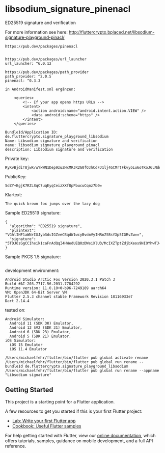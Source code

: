 # libsodium_signature_pinenacl

ED25519 signature and verification

For more information see here: http://fluttercrypto.bplaced.net/libsodium-signature-playground-pinacl/

```plaintext
https://pub.dev/packages/pinenacl


https://pub.dev/packages/url_launcher
url_launcher: ^6.0.12

https://pub.dev/packages/path_provider
path_provider: ^2.0.5
pinenacl: ^0.3.3

in AndroidManifest.xml ergänzen:

    <queries>
        <!-- If your app opens https URLs -->
        <intent>
            <action android:name="android.intent.action.VIEW" />
            <data android:scheme="https" />
        </intent>
    </queries>
    
BundleId/Application ID: de.fluttercrypto.signature_playground_libsodium
Name: Libsodium signature and verification
name: libsodium_signature_playground_pinacl
description: Libsodium signature and verification    
```    

Private key:
```plaintext
RyKvBjdiT8jwK/wYkWN1Dep9zuZHxMRJR2G0fO3hCdFJ1lj4GCMrtFkvyoLu6oTKoJ6LNdd/yk9u5y4KqbPtvQ==
```

PublicKey:
```plaintext
SdZY+BgjK7RZL8qC7uqEyqCeizXXf8pPbucuCqmz7b0=
```

Klartext:
```plaintext
The quick brown fox jumps over the lazy dog
```

Sample ED25519 signature:
```plaintext
{
  "algorithm": "ED25519 signature",
  "plaintext": "VGhlIHF1aWNrIGJyb3duIGZveCBqdW1wcyBvdmVyIHRoZSBsYXp5IGRvZw==",
  "signature": "5TDJ6zGgCCIheik1caFnAdQqI4HWedUEQ0zDWeiXlU3/McIXZTptZdjbXeos9NIOYhwTJ+bwrkzY+M3527R8BQ=="
}
```

Sample PKCS 1.5 signature:
```plaintext

```

development environment:
```plaintext
Android Studio Arctic Fox Version 2020.3.1 Patch 3
Build #AI-203.7717.56.2031.7784292
Runtime version: 11.0.10+0-b96-7249189 aarch64
VM: OpenJDK 64-Bit Server VM
Flutter 2.5.3 channel stable Framework Revision 18116933e7
Dart 2.14.4
```

tested on:
```plaintext
Android Simulator: 
  Android 11 (SDK 30) Emulator,
  Android 12 SV2 (SDK 31) Emulator, 
  Android 6 (SDK 23) Emulator,
  Android 5 (SDK 21) Emulator.
iOS Simulator:  
  iOS 15 Emulator
  iOS 11.4 Emulator 
```


```plaintext
/Users/michaelfehr/flutter/bin/flutter pub global activate rename
/Users/michaelfehr/flutter/bin/flutter pub global run rename --bundleId de.fluttercrypto.signature_playground_libsodium
/Users/michaelfehr/flutter/bin/flutter pub global run rename --appname "Libsodium signature"
```

## Getting Started

This project is a starting point for a Flutter application.

A few resources to get you started if this is your first Flutter project:

- [Lab: Write your first Flutter app](https://flutter.dev/docs/get-started/codelab)
- [Cookbook: Useful Flutter samples](https://flutter.dev/docs/cookbook)

For help getting started with Flutter, view our
[online documentation](https://flutter.dev/docs), which offers tutorials,
samples, guidance on mobile development, and a full API reference.
